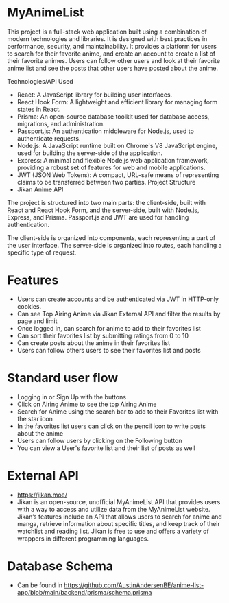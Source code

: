 # MyAnimeList

This project is a full-stack web application built using a combination of modern technologies and libraries. It is designed with best practices in performance, security, and maintainability.
It provides a platform for users to search for their favorite anime, and create an account to create a list of their favorite animes. Users can follow other users and look at their favorite anime list and see the posts that other users have posted about the anime.
<br> 

Technologies/API Used
- React: A JavaScript library for building user interfaces.
- React Hook Form: A lightweight and efficient library for managing form states in React.
- Prisma: An open-source database toolkit used for database access, migrations, and administration.
- Passport.js: An authentication middleware for Node.js, used to authenticate requests.
- Node.js: A JavaScript runtime built on Chrome's V8 JavaScript engine, used for building the server-side of the application.
- Express: A minimal and flexible Node.js web application framework, providing a robust set of features for web and mobile applications.
- JWT (JSON Web Tokens): A compact, URL-safe means of representing claims to be transferred between two parties.
Project Structure
- Jikan Anime API

The project is structured into two main parts: the client-side, built with React and React Hook Form, and the server-side, built with Node.js, Express, and Prisma. Passport.js and JWT are used for handling authentication.

The client-side is organized into components, each representing a part of the user interface. The server-side is organized into routes, each handling a specific type of request.

# Features

- Users can create accounts and be authenticated via JWT in HTTP-only cookies.
- Can see Top Airing Anime via Jikan External API and filter the results by page and limit
- Once logged in, can search for anime to add to their favorites list
- Can sort their favorites list by submitting ratings from 0 to 10
- Can create posts about the anime in their favorites list
- Users can follow others users to see their favorites list and posts

# Standard user flow
- Logging in or Sign Up with the buttons
- Click on Airing Anime to see the top Airing Anime
- Search for Anime using the search bar to add to their Favorites list with the star icon
- In the favorites list users can click on the pencil icon to write posts about the anime
- Users can follow users by clicking on the Following button
- You can view a User's favorite list and their list of posts as well

# External API
- https://jikan.moe/
- Jikan is an open-source, unofficial MyAnimeList API that provides users with a way to access and utilize data from the MyAnimeList website. Jikan’s features include an API that allows users to search for anime and manga, retrieve information about specific titles, and keep track of their watchlist and reading list. Jikan is free to use and offers a variety of wrappers in different programming languages.

# Database Schema
- Can be found in https://github.com/AustinAndersenBE/anime-list-app/blob/main/backend/prisma/schema.prisma
